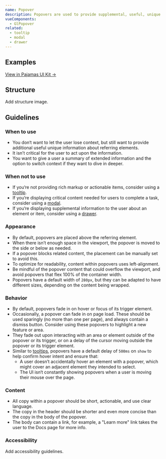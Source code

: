 ```yaml
---
name: Popover
description: Popovers are used to provide supplemental, useful, unique information about an element, including one or multiple actionable elements. They inform the user of additional information within the context of their original view, but without forcing the user to act upon it like a modal.
vueComponents:
  - GlPopover
related:
  - tooltip
  - modal
  - drawer
---
```


## Examples

<example-display  example-name="popover-basic"></example-display>

[View in Pajamas UI Kit →](https://www.figma.com/file/qEddyqCrI7kPSBjGmwkZzQ/Component-library?node-id=425%3A131)

## Structure

<todo>Add structure image.</todo>

## Guidelines

### When to use

- You don‘t want to let the user lose context, but still want to provide additional useful unique information about referring elements.
- It isn’t critical for the user to act upon the information.
- You want to give a user a summary of extended information and the option to switch context if they want to dive in deeper.

### When not to use

- If you‘re not providing rich markup or actionable items, consider using a [tooltip](/components/tooltip).
- If you‘re displaying critical content needed for users to complete a task, consider using a [modal](/components/modal).
- If you‘re displaying supplemental information to the user about an element or item, consider using a [drawer](/components/drawer).

### Appearance

- By default, popovers are placed above the referring element. 
- When there isn’t enough space in the viewport, the popover is moved to the side or below as needed. 
- If a popover blocks related content, the placement can be manually set to avoid this.
- To optimize for readability, content within popovers uses left-alignment.
- Be mindful of the popover content that could overflow the viewport, and avoid popovers that flex 100% of the container width.
- Popovers have a default width of `280px`, but they can be adapted to have different sizes, depending on the content being wrapped.

### Behavior

- By default, popovers fade in on hover or focus of its trigger element. 
- Occasionally, a popover can fade in on page load. These should be used sparingly (no more than one per page), and always contain a dismiss button. Consider using these popovers to highlight a new feature or area.
- They fade out upon interacting with an area or element outside of the popover or its trigger, or on a delay of the cursor moving outside the popover or its trigger element.
- Similar to [tooltips](/components/tooltip), popovers have a default delay of `500ms` on `show` to help confirm hover intent and ensure that:
  - A user doesn’t accidentally hover an element with a popover, which might cover an adjacent element they intended to select.
  - The UI isn‘t constantly showing popovers when a user is moving their mouse over the page.

### Content

- All copy within a popover should be short, actionable, and use clear language. 
- The copy in the header should be shorter and even more concise than the copy in the body of the popover. 
- The body can contain a link, for example, a "Learn more" link takes the user to the Docs page for more info. 

### Accessibility

<todo>Add accessibility guidelines.</todo>
